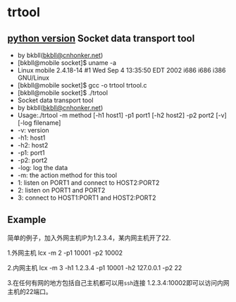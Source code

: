 trtool
======
[python version](https://github.com/knownsec/rtcp)
Socket data transport tool
----

* by bkbll(bkbll@cnhonker.net)
* [bkbll@mobile socket]$ uname -a
* Linux mobile 2.4.18-14 #1 Wed Sep 4 13:35:50 EDT 2002 i686 i686 i386 GNU/Linux
* [bkbll@mobile socket]$ gcc -o trtool trtool.c
* [bkbll@mobile socket]$ ./trtool
* Socket data transport tool
* by bkbll(bkbll@cnhonker.net)
* Usage:./trtool -m method [-h1 host1] -p1 port1 [-h2 host2] -p2 port2 [-v] [-log filename]
* -v: version
* -h1: host1
* -h2: host2
* -p1: port1
* -p2: port2
* -log: log the data
* -m: the action method for this tool
* 1: listen on PORT1 and connect to HOST2:PORT2
* 2: listen on PORT1 and PORT2
* 3: connect to HOST1:PORT1 and HOST2:PORT2


Example
----

简单的例子，加入外网主机IP为1.2.3.4，某内网主机开了22.

1.外网主机  lcx -m 2 -p1 10001  -p2 10002

2.内网主机  lcx -m 3 -h1 1.2.3.4 -p1 10001 -h2 127.0.0.1 -p2 22

3.在任何有网的地方包括自己主机都可以用`ssh`连接 1.2.3.4:10002即可以访问内网主机的22端口。
